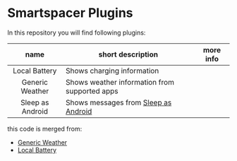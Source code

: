 # Smartspacer Plugins

In this repository you will find following plugins:

|       name       | short description                                                     | more info                            |
|:----------------:|-----------------------------------------------------------------------|--------------------------------------|
|  Local Battery   | Shows charging information                                            | [](app/src/localbattery/README.md)   |
| Generic Weather  | Shows weather information from supported apps                         | [](app/src/genericweather/README.md) |
| Sleep as Android | Shows messages from [Sleep as Android](https://sleep.urbandroid.org/) | [](app/src/sleepasandroid/README.md) |

this code is merged from:
  - [Generic Weather](https://github.com/pacjo/GenericWeatherPlugin)
  - [Local Battery](https://github.com/pacjo/LocalBatteryPlugin)
